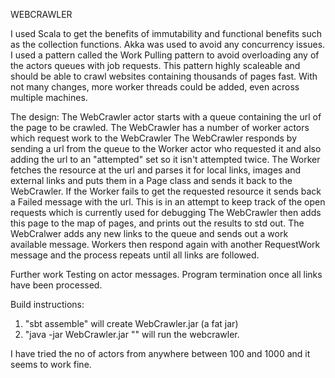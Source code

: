 
WEBCRAWLER

I used Scala to get the benefits of immutability and functional benefits such as the collection functions.
Akka was used to avoid any concurrency issues.
I used a pattern called the Work Pulling pattern to avoid overloading any of the actors queues with job requests.
This pattern highly scaleable and should be able to crawl websites containing thousands of pages fast.
With not many changes, more worker threads could be added, even across multiple machines.

The design:
The WebCrawler actor starts with a queue containing the url of the page to be crawled.
The WebCrawler has a number of worker actors which request work to the WebCrawler
The WebCrawler responds by sending a url from the queue to the Worker actor who requested it and also adding the url to
	an "attempted" set so it isn't attempted twice.
The Worker fetches the resource at the url and parses it for local links, images and external links and puts them in a
	Page class and sends it back to the WebCrawler.
If the Worker fails to get the requested resource it sends back a Failed message with the url. This is in an attempt to
	keep track of the open requests which is currently used for debugging
The WebCrawler then adds this page to the map of pages, and prints out the results to std out.
The WebCralwer adds any new links to the queue and sends out a work available message. Workers then respond again with
	another RequestWork message and the process repeats until all links are followed.

Further work
Testing on actor messages.
Program termination once all links have been processed.


Build instructions:

1. "sbt assemble" will create WebCrawler.jar (a fat jar)
2. "java -jar WebCrawler.jar <url> <no of actors>"" will run the webcrawler.

I have tried the no of actors from anywhere between 100 and 1000 and it seems to work fine.